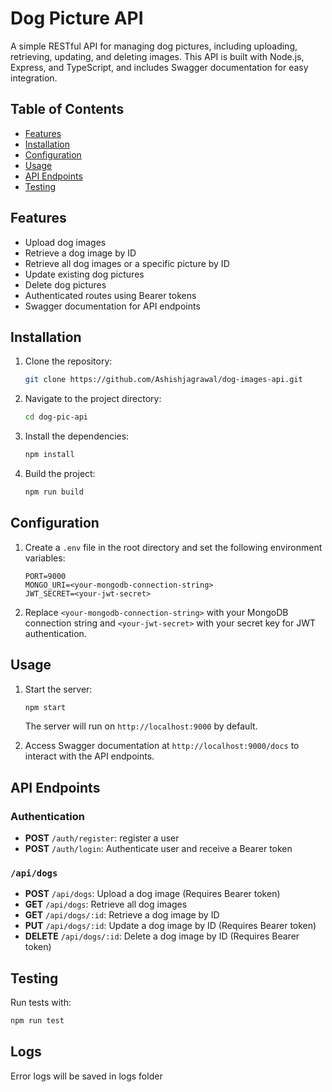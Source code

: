 
# Dog Picture API

A simple RESTful API for managing dog pictures, including uploading, retrieving, updating, and deleting images. This API is built with Node.js, Express, and TypeScript, and includes Swagger documentation for easy integration.

## Table of Contents

- [Features](#features)
- [Installation](#installation)
- [Configuration](#configuration)
- [Usage](#usage)
- [API Endpoints](#api-endpoints)
- [Testing](#testing)

## Features

- Upload dog images
- Retrieve a dog image by ID
- Retrieve all dog images or a specific picture by ID
- Update existing dog pictures
- Delete dog pictures
- Authenticated routes using Bearer tokens
- Swagger documentation for API endpoints

## Installation

1. Clone the repository:

   ```bash
   git clone https://github.com/Ashishjagrawal/dog-images-api.git

2. Navigate to the project directory:

   ```bash
   cd dog-pic-api
   ```

3. Install the dependencies:

   ```bash
   npm install
   ```

4. Build the project:

   ```bash
   npm run build
   ```

## Configuration

1. Create a `.env` file in the root directory and set the following environment variables:

   ```env
   PORT=9000
   MONGO_URI=<your-mongodb-connection-string>
   JWT_SECRET=<your-jwt-secret>
   ```

2. Replace `<your-mongodb-connection-string>` with your MongoDB connection string and `<your-jwt-secret>` with your secret key for JWT authentication.

## Usage

1. Start the server:

   ```bash
   npm start
   ```

   The server will run on `http://localhost:9000` by default.

2. Access Swagger documentation at `http://localhost:9000/docs` to interact with the API endpoints.

## API Endpoints

### Authentication

- **POST** `/auth/register`: register a user
- **POST** `/auth/login`: Authenticate user and receive a Bearer token

### `/api/dogs`

- **POST** `/api/dogs`: Upload a dog image (Requires Bearer token)
- **GET** `/api/dogs`: Retrieve all dog images
- **GET** `/api/dogs/:id`: Retrieve a dog image by ID
- **PUT** `/api/dogs/:id`: Update a dog image by ID (Requires Bearer token)
- **DELETE** `/api/dogs/:id`: Delete a dog image by ID (Requires Bearer token)


## Testing

Run tests with:

```bash
npm run test
```

## Logs

Error logs will be saved in logs folder
